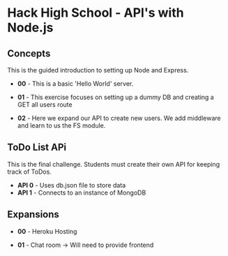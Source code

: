 # Hack High School - API's with Node.js

## Concepts

This is the guided introduction to setting up Node and Express.

- **00** - This is a basic 'Hello World' server.

- **01** - This exercise focuses on setting up a dummy DB and creating a GET all users route

- **02** - Here we expand our API to create new users. We add middleware and learn to us the FS module.

## ToDo List APi

This is the final challenge. Students must create their own API for keeping track of ToDos.

- **API 0** - Uses db.json file to store data
- **API 1** - Connects to an instance of MongoDB

## Expansions

- **00** - Heroku Hosting

- **01** - Chat room -> Will need to provide frontend
